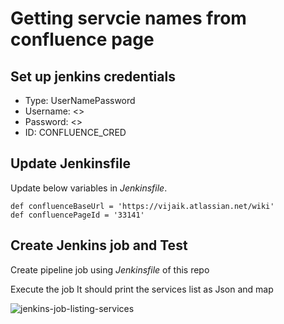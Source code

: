 # Getting servcie names from confluence page

## Set up jenkins credentials
- Type: UserNamePassword
- Username: <<confluce user email>>
- Password: <<conflunce api_token>>
- ID: CONFLUENCE_CRED

## Update Jenkinsfile
Update below variables in *Jenkinsfile*.
```
def confluenceBaseUrl = 'https://vijaik.atlassian.net/wiki'
def confluencePageId = '33141'
```

## Create Jenkins job and Test
Create pipeline job using *Jenkinsfile* of this repo

Execute the job
It should print the services list as Json and map

![jenkins-job-listing-services](https://github.com/kumvijaya/deploy-services-getter/blob/main/images/jenkins-job-listing-services.png)

